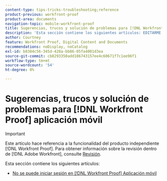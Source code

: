 ```yaml
---
content-type: tips-tricks-troubleshooting;reference
product-previous: workfront-proof
product-area: documents
navigation-topic: mobile-workfront-proof
title: Sugerencias, trucos y solución de problemas para [!DNL Workfront Proof] aplicación móvil
description: 'Esta sección contiene los siguientes artículos: EDITARME.'
author: Courtney
feature: Workfront Proof, Digital Content and Documents
recommendations: noDisplay, noCatalog
exl-id: b8384c56-345d-428a-bb86-05fa4001d3ea
source-git-commit: cb8293350add186743157ee4c60671f7c1ee96f1
workflow-type: tm+mt
source-wordcount: '54'
ht-degree: 0%

---
```


# Sugerencias, trucos y solución de problemas para [!DNL Workfront Proof] aplicación móvil

>[!IMPORTANT]
>
>Este artículo hace referencia a la funcionalidad del producto independiente [!DNL Workfront Proof]. Para obtener información sobre la revisión dentro de [!DNL Adobe Workfront], consulte [Revisión](../../../review-and-approve-work/proofing/proofing.md).

Esta sección contiene los siguientes artículos:

* [No se puede iniciar sesión en [!DNL Workfront Proof] Aplicación móvil](../../../workfront-proof/wp-mobile/tips-tricks-and-troubleshooting/unable-to-log-in.md)
